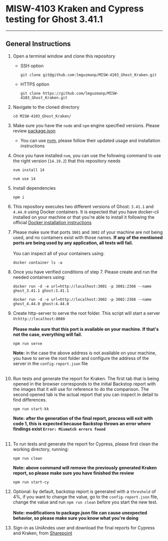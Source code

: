 # MISW-4103 Kraken and Cypress testing for Ghost 3.41.1

---

## General Instructions

1. Open a terminal window and clone this repository

    - SSH option

      ```shell
      git clone git@github.com:lmguzmanp/MISW-4103_Ghost_Kraken.git
      ```

    - HTTPS option
      ```shell
      git clone https://github.com/lmguzmanp/MISW-4103_Ghost_Kraken.git
      ```

2. Navigate to the cloned directory
   ```shell
   cd MISW-4103_Ghost_Kraken/
   ```
3. Make sure you have the `node` and `npm` engine specified versions. Please
   review [package.json](https://github.com/lmguzmanp/MISW-4103_Ghost_Kraken/blob/bc09c72bae2083199ef5148fe9d9fe1d3e95048f/package.json#L18-L21)

    - You can use [nvm](https://github.com/nvm-sh/nvm), please follow their
      updated usage and installation instructions

4. Once you have installed `nvm`, you can use the following command to use the
   right version (`14.19.2`) that this repository needs

   ```shell
   nvm install 14
   ```

   ```shell
   nvm use 14
   ```

5. Install dependencies

   ```shell
   npm i
   ```

6. This repository executes two different versions of Ghost: `3.41.1`
   and `4.44.0` using Docker containers. It is expected that you have docker-cli
   installed on your machine or that you're able to install it following the
   official [Docker installation instructions](https://docs.docker.com/get-docker/)

7. Please make sure that ports `3001` and `3002` of your machine are not
   being used, and no containers exist with those names. **If any of the
   mentioned ports are being used by any application, all tests will fail.**
   <br />
   <br />
   You can inspect all of your containers using:

   ```shell
   docker container ls -a
   ```

8. Once you have verified conditions of step 7. Please create and run the
   needed containers using:

   ```shell
   docker run -d -e url=http://localhost:3001 -p 3001:2368 --name ghost_3.41.1 ghost:3.41.1
   ```

   ```shell
   docker run -d -e url=http://localhost:3002 -p 3002:2368 --name ghost_4.44.0 ghost:4.44.0
   ```

9. Create http-server to serve the root folder. This script will start a
   server in:`http://localhost:8080`
   <br />
   <br />
   **Please make sure that this port is
   available on your machine. If that's not the case, everything will fail.**
     ```shell
     npm run serve
     ```
   **Note:** in the case the above address is not available on your machine, you
   have to serve the root folder and configure the address of the server in
   the `config-report.json` file
   <br />
   <br />
10. Run tests and generate the report for Kraken. The first tab that is
    being opened in the browser corresponds to the initial Backstop report with
    the images that it will use for reference to do the comparison. The second
    opened tab is the actual report that you can inspect in detail to find
    differences.
    ```shell
    npm run start-kk
    ```
    **Note: after the generation of the final report, process will exit with
    code 1, this is expected because Backstop throws an error where findings
    exist `Error: Mismatch errors found`**
    <br />
    <br />
11. To run tests and generate the report for Cypress, please first clean the
    working directory, running:
    ```shell
    npm run clean
    ```

    **Note: above command will remove the previously generated Kraken report,
    so please make sure you have finished the review**

    ```shell
    npm run start-cy
    ```

12. Optional: by default, backstop report is generated with a `threshold` of
    4%, if you want to change the value, go to the `config-report.json` file,
    change the value and run `npm run clean` before you start the new test.
    <br />
    <br />
    **Note: modifications to package.json file can cause unexpected behavior,
    so please make sure you know what you're doing**

13. Sign-in as UniAndes user and download the final reports for Cypress and
    Kraken,
    from [Sharepoint](https://uniandes-my.sharepoint.com/:f:/g/personal/lm_guzmanp1_uniandes_edu_co/EmWc4MoBATJHt1O9VlwESNsBigSHcetFP-mWIJYON3gLHA?e=2p703m) 
